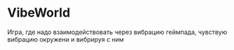 # VibeWorld
Игра, где надо взаимодействовать через вибрацию геймпада, чувствую вибрацию окружени и вибрируя с ним

